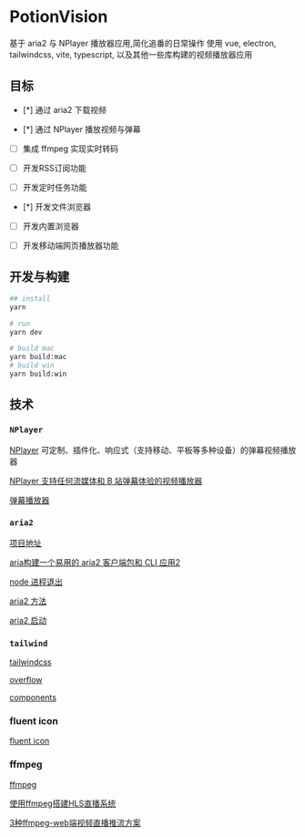 # PotionVision

基于 aria2 与 NPlayer 播放器应用,简化追番的日常操作
使用 vue, electron, tailwindcss, vite, typescript, 以及其他一些库构建的视频播放器应用




## 目标

- [*] 通过 aria2 下载视频

- [*] 通过 NPlayer 播放视频与弹幕

- [ ] 集成 ffmpeg 实现实时转码

- [ ] 开发RSS订阅功能

- [ ] 开发定时任务功能

- [*] 开发文件浏览器

- [ ] 开发内置浏览器

- [ ] 开发移动端网页播放器功能

## 开发与构建

```bash
## install 
yarn

# run
yarn dev

# build mac
yarn build:mac
# build win
yarn build:win
```






## 技术

### `NPlayer`

[NPlayer](https://nplayer.js.org/)
可定制、插件化、响应式（支持移动、平板等多种设备）的弹幕视频播放器

[NPlayer 支持任何流媒体和 B 站弹幕体验的视频播放器](https://zhuanlan.zhihu.com/p/366871209)

[弹幕播放器](https://nplayer.js.org/docs/ecosystem/danmaku)



### `aria2`

[项目地址](https://github.com/yjl9903/naria2)

[aria构建一个易用的 aria2 客户端包和 CLI 应用2](https://blog.onekuma.cn/build-a-convenient-aria2-cli?locale=en)

[node 进程退出](https://blog.onekuma.cn/death-of-a-node-process)


[aria2 方法](https://aria2.github.io/manual/en/html/aria2c.html#aria2.unpause)

[aria2 启动](https://aria2.github.io/manual/en/html/aria2c.html#parameterized-uri-support)

### `tailwind`

[tailwindcss](https://tailwindcss.com/docs/overflow)

[overflow](https://tailwindcss.com/docs/overflow)

[components](https://tailwindui.com/components/marketing/sections/feature-sections)



### fluent icon

[fluent icon](https://github.com/microsoft/fluentui-system-icons)


### ffmpeg

[ffmpeg](https://ffmpeg.org/)

[使用ffmpeg搭建HLS直播系统](https://zhuanlan.zhihu.com/p/621163439)

[3种ffmpeg-web端视频直播推流方案](https://zhuanlan.zhihu.com/p/678182775)
